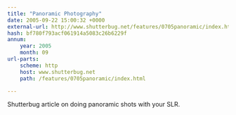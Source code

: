 ```yaml
---
title: "Panoramic Photography"
date: 2005-09-22 15:00:32 +0000
external-url: http://www.shutterbug.net/features/0705panoramic/index.html
hash: bf780f793acf061914a5083c26b6229f
annum:
    year: 2005
    month: 09
url-parts:
    scheme: http
    host: www.shutterbug.net
    path: /features/0705panoramic/index.html

---
```


Shutterbug article on doing panoramic shots with your SLR.
